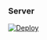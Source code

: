 ### Server

[![Deploy](https://www.herokucdn.com/deploy/button.png)](https://dashboard.heroku.com/new?template=https://github.com/bodsoe/haww) 